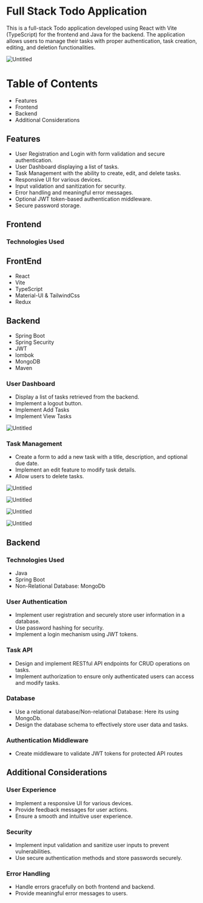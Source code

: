 # Full Stack Todo Application

This is a full-stack Todo application developed using React with Vite (TypeScript) for the frontend and Java for the backend. The application allows users to manage their tasks with proper authentication, task creation, editing, and deletion functionalities.


![Untitled](https://github.com/GM-Frost/TaskManagerApplication/assets/110303752/e8ee9e9c-c39e-40ba-bddd-bb305247d5a7)

# Table of Contents

- Features
- Frontend
- Backend
- Additional Considerations

## Features

- User Registration and Login with form validation and secure authentication.
- User Dashboard displaying a list of tasks.
- Task Management with the ability to create, edit, and delete tasks.
- Responsive UI for various devices.
- Input validation and sanitization for security.
- Error handling and meaningful error messages.
- Optional JWT token-based authentication middleware.
- Secure password storage.

## Frontend

### Technologies Used

## FrontEnd
- React
- Vite
- TypeScript
- Material-UI & TailwindCss
- Redux
  
## Backend
- Spring Boot
- Spring Security
- JWT
- lombok
- MongoDB
- Maven

### User Dashboard

- Display a list of tasks retrieved from the backend.
- Implement a logout button.
- Implement Add Tasks
- Implement View Tasks

![Untitled](https://github.com/GM-Frost/TaskManagerApplication/assets/110303752/ae80698e-eaeb-480d-84b3-01c5424f2d2c)


### Task Management

- Create a form to add a new task with a title, description, and optional due date.
- Implement an edit feature to modify task details.
- Allow users to delete tasks.

![Untitled](https://github.com/GM-Frost/TaskManagerApplication/assets/110303752/6363af84-05f9-4702-ba9d-895a85a02829)

![Untitled](https://github.com/GM-Frost/TaskManagerApplication/assets/110303752/3c034931-4fc3-49e4-b415-dd9d75445dc3)

![Untitled](https://github.com/GM-Frost/TaskManagerApplication/assets/110303752/cae24ec5-0714-41f0-a8ed-47324a98bf34)

![Untitled](https://github.com/GM-Frost/TaskManagerApplication/assets/110303752/29bfab94-14b5-436e-81ee-c1692ddf5e01)


## Backend

### Technologies Used

- Java
- Spring Boot
- Non-Relational Database: MongoDb

### User Authentication

- Implement user registration and securely store user information in a database.
- Use password hashing for security.
- Implement a login mechanism using JWT tokens.

### Task API

- Design and implement RESTful API endpoints for CRUD operations on tasks.
- Implement authorization to ensure only authenticated users can access and modify tasks.



### Database

- Use a relational database/Non-relational Database: Here its using MongoDb.
- Design the database schema to effectively store user data and tasks.

### Authentication Middleware

- Create middleware to validate JWT tokens for protected API routes

## Additional Considerations

### User Experience

- Implement a responsive UI for various devices.
- Provide feedback messages for user actions.
- Ensure a smooth and intuitive user experience.

### Security

- Implement input validation and sanitize user inputs to prevent vulnerabilities.
- Use secure authentication methods and store passwords securely.

### Error Handling

- Handle errors gracefully on both frontend and backend.
- Provide meaningful error messages to users.

